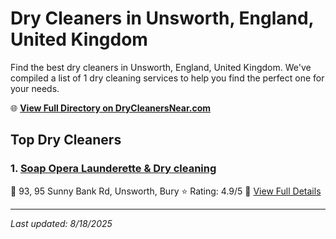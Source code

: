 # Dry Cleaners in Unsworth, England, United Kingdom

Find the best dry cleaners in Unsworth, England, United Kingdom. We've compiled a list of 1 dry cleaning services to help you find the perfect one for your needs.

🌐 **[View Full Directory on DryCleanersNear.com](https://drycleanersnear.com/city/United%20Kingdom/England/Unsworth)**

## Top Dry Cleaners

### 1. [Soap Opera Launderette & Dry cleaning](https://drycleanersnear.com/dryCleaner/6892b7367a636409f9a338a3/soap-opera-launderette-dry-cleaning)
📍 93, 95 Sunny Bank Rd, Unsworth, Bury
⭐ Rating: 4.9/5
🔗 [View Full Details](https://drycleanersnear.com/dryCleaner/6892b7367a636409f9a338a3/soap-opera-launderette-dry-cleaning)


---

*Last updated: 8/18/2025*
